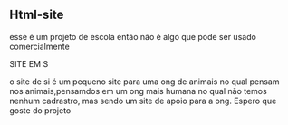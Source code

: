 ## Html-site
esse é um projeto de escola então não é algo que pode ser usado comercialmente 

SITE EM S

o site de si é um pequeno site para uma ong de animais no qual pensam nos animais,pensamdos em um ong mais humana no qual não temos nenhum cadrastro, mas sendo um site de apoio para a ong.
Espero que goste do projeto
